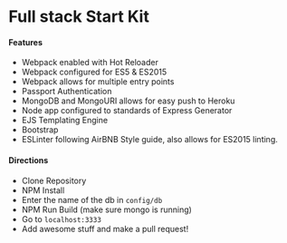 # Full stack Start Kit

#### Features
* Webpack enabled with Hot Reloader
* Webpack configured for ES5 & ES2015
* Webpack allows for multiple entry points
* Passport Authentication
* MongoDB and MongoURI allows for easy push to Heroku
* Node app configured to standards of Express Generator
* EJS Templating Engine
* Bootstrap
* ESLinter following AirBNB Style guide, also allows for ES2015 linting.

#### Directions
* Clone Repository
* NPM Install
* Enter the name of the db in `config/db` 
* NPM Run Build (make sure mongo is running)
* Go to `localhost:3333`
* Add awesome stuff and make a pull request!